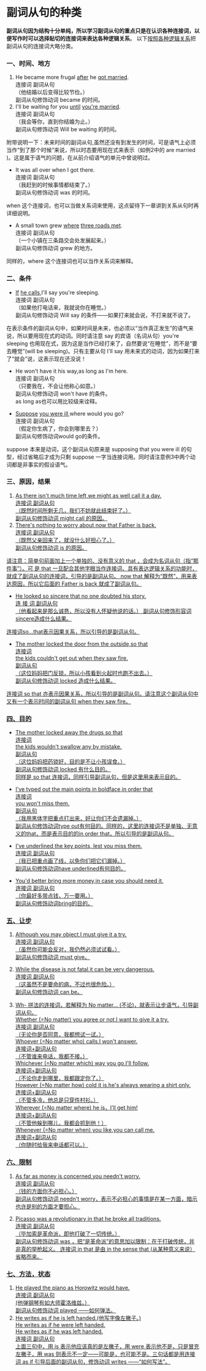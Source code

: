 # 副词从句的种类

<b>副词从句因为结构十分单纯，所以学习副词从句的重点只是在**认识各种连接词**，以便写作时可以选择贴切的连接词来**表达各种逻辑关系**</b>。  以下<u>按照各种逻辑关系</u>把副词从句的连接词大略分类。

### 一、时间、地方


1. He became more frugal <u>after</u> he <u>got married</u>.  
连接词 副词从句  
（他结婚以后变得比较节俭。）  
副词从句修饰动词 became 的时间。  
2. I'll be waiting for you <u>until</u> <u>you're married</u>.  
连接词 副词从句  
（我会等你，直到你结婚为止。）  
副词从句修饰动词 Will be waiting 的时间。  

附带说明一下：未来时间的副词从句,虽然还没有到发生的时间，可是语气上必须当作“到了那个时候”来说，所以时态要用现在式来表示（如例2中的 are married )。这是属于语气的问题，在从前介绍语气的单元中曾说明过。  

- It was all over when I got there.  
连接词 副词从句  
（我赶到的时候事情都结束了。）  
副词从句修饰动词 was 的时间。  

when 这个连接词，也可以当做关系词来使用，这点留待下一章讲到关系从句时再详细说明。  
- A small town grew <u>where</u> <u>three roads met</u>.  
连接词 副词从句  
（一个小镇在三条路交会处发展起来。）  
副词从句修饰动词 grew 的地方。  

同样的，where 这个连接词也可以当作关系词来解释。

### 二、条件


- <u>If</u> <u>he calls</u>,I'll say you're sleeping.  
连接词 副词从句  
（如果他打电话来，我就说你在睡觉。）  
副词从句修饰动词 Will say 的条件——如果打来就会说，不打来就不说了。  

在表示条件的副词从句中，如果时间是未来，也必须以“当作真正发生”的语气来说，所以要用现在式的动词。同时请注意 say 的宾语（名词从句）you're sleeping 也用现在式，因为这是当作已经打来了，自然要说“在睡觉”，而不是“要去睡觉”(will be sleeping)。只有主要从句 I'll say 用未来式的动词，因为如果打来了“就会”说，这表示现在还没说！  

- He won't have it his way,as long as I'm here.  
连接词 副词从句  
（只要我在，不会让他称心如意。）  
副词从句修饰动词 won't have 的条件。  
as long as也可以用比较级来诠释。  

- <u>Suppose</u> <u>you were ill</u>,where would you go?  
连接词 副词从句  
（假定你生病了，你会到哪里去？）  
副词从句修饰动词would go的条件。  

suppose 本来是动词，这个副词从句原来是 supposing that you were ill  的句型，经过省略后才成为只剩 suppose 一字当连接词用。同时请注意例3中两个动词都是非事实的假设语气。

### 三、原因，结果


1. <u>As <u>there isn't much time left,we might as well call it a day.  
连接词 副词从句  
（既然时间所剩无几，我们不妨就此结束好了。）  
副词从句修饰动词 might call 的原因。  
2. There's nothing to worry about,<u>now that <u>Father is back.  
连接词 副词从句  
（既然父亲回来了，就没什么好担心了。）  
副词从句修饰动词 is 的原因。

请注意：简单句前面加上一个单独的、没有意义的 that ，会成为名词从句（指“那件事”）。可 是 that 一旦配合其他字眼当作连接词、具有表达逻辑关系的功能时，就成了副词从句的连接词，引导的是副词从句。 now that 解释为“既然”，用来表达原因，所以它后面的 Father is back 就成了副词从句。  

- He looked so sincere that no one doubted his story.  
连 接 词 副词从句  
（他看起来是那么诚恳，所以没有人怀疑他说的话。）
副词从句修饰形容词sincere造成什么结果。

连接词so...that表示因果关系，所以引导的是副词从句。

- The mother locked the door from the outside,<u>so that</u>  
连接词  
<u>the kids couldn't get out when they saw fire</u>.  
副词从句  
（这位妈妈把门反锁，所以小孩看到火起时也跑不出去。）  
副词从句修饰动词 locked 造成什么结果。  

连接词 so that 亦表示因果关系，所以引导的是副词从句。请注意这个副词从句中又有一个表示时间的副词从句 when they saw fire。

### 四、目的


- The mother locked away the drugs <u>so that</u>  
连接词  
<u>the kids wouldn't swallow any by mistake</u>.  
副词从句  
（这位妈妈把药锁好，目的是不让小孩误食。）  
副词从句修饰动词 locked 有什么目的。  
同样是 so that 连接词，同样引导副词从句，但是这里用来表示目的。  

- I've typed out the main points in boldface,<u>in order that  
连接词  
you won't miss them</u>.  
副词从句  
（我用黑体字把重点打出来，好让你们不会遗漏掉。）  
副词从句修饰动词type out有何目的。同样的，这里的连接词不是单独、无意义的that，而是表示目的的in order that，所以引导的是副词从句。  

- I've underlined the key points, <u>lest</u> <u>you miss them</u>.  
连接词 副词从句  
（我已把重点画了线，以免你们把它们漏掉。）  
副词从句修饰动词have underlined有何目的。  

- You'd better bring more money,<u>in case</u> <u>you should need it</u>.  
连接词 副词从句  
（<u>你最好多带点钱，万一要用。）  
副词从句修饰动词bring的目的。  

### 五、让步


1. <u>Although</u> <u>you may object</u>,I must give it a try.  
连接词 副词从句  
（虽然你可能会反对，我仍然必须试试看。）  
副词从句修饰动词 must give。  

2. <u>While</u> <u>the disease is not fatal</u>,it can be very dangerous.  
连接词 副词从句  
（这虽然不是要命的病，不过也很危险。）  
副词从句修饰动词 can be。  

3. Wh- 拼法的连接词，若解释为 No matter... (不论)，就表示让步语气，引导副词从句。  
<u>Whether (=No matter) you agree or not</u>,I want to give it a try.  
连接词 副词从句  
（无论你是否同意，我都想试一试。）  
<u>Whoever (=No matter who) calls</u>,I won't answer.  
连接词+副词从句  
（不管谁来电话，我都不接。）  
<u>Whichever (=No matter which) way you go</u>,I'll follow.  
连接词+副词从句  
（不论你走到哪里，我都跟定你了。）  
<u>However (=No matter how) cold it is</u>,he's always wearing a shirt only.  
连接词+副词从句  
（不管多冷，他总是只穿件村衫。）  
<u>Wherever (=No matter where) he is</u>，I’ll get him!  
连接词+副词从句  
（不管他躲到哪儿，我都会抓到他！）   
<u>Whenever (=No matter when) you like</u>,you can call me.  
连接词+副词从句  
（你随时给我来电话都可以。）  

### 六、限制


1. <u>As far as</u> <u>money is concerned</u>,you needn't worry.  
连接词 副词从句  
（钱的方面你不必担心。）  
副词从句修饰动词 needn't   worry，表示不必担心的事情是在某一方面，暗示也许是别的方面才要担心。  

2. Picasso was a revolutionary in that he broke all traditions.  
连接词 副词从句  
（毕加索是革命派，即他打破了一切传统。）  
副词从句修饰动词 was ，把“是革命派”的意思加以限制：在于打破传统，并非真的举枪起义。
连接词 in that 是由 in the sense that (从某种意义来说）省略而来。

### 七、方法，状态


1. He played the piano as Horowitz would have.  
连接词 副词从句  
(他弹钢琴有如大师霍洛维兹。）  
副词从句修饰动词 played ——如何弹法。  
2. He writes as if he is left handed.(他写字像左撇子。)  
He writes as if he were left handed.  
He writes as if he was left handed.  
连接词 副词从句  
上面三句中，用 is 表示他应该真的是左撇子，用 were 表示他不是，只是冒充左撇子，用 was 则表示不一定——可能是，也可能不是。三句话都是用连接词 as if 引导后面的副词从句，修饰动词 writes ——“如何写法”。